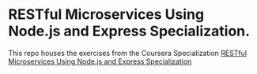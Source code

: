 # RESTful Microservices Using Node.js and Express Specialization.
 This repo houses the exercises from the Coursera Specialization [RESTful Microservices Using Node.js and Express Specialization](https://www.coursera.org/specializations/restful-microservices-using-node-js-and-express)

